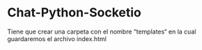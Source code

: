 # Chat-Python-Socketio

Tiene que crear una carpeta con el nombre “templates“ en la cual guardaremos el archivo index.html 
